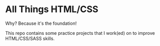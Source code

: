 # All Things HTML/CSS

Why? Because it's the foundation!

This repo contains some practice projects that I work(ed) on to improve HTML/CSS/SASS skills.

